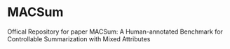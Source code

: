 # MACSum
Offical Repository for paper MACSum: A Human-annotated Benchmark for Controllable Summarization with Mixed Attributes
